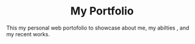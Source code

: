 <h1 align="center">
  My Portfolio
</h1>

This my personal web portofolio to showcase about me, my abilties , and my recent works.
